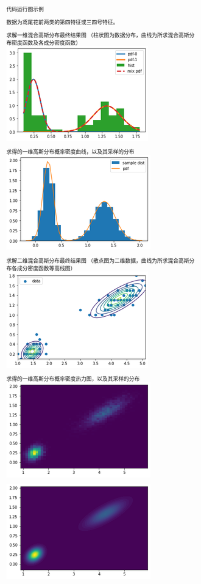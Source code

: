 代码运行图示例

数据为鸢尾花前两类的第四特征或三四号特征。

求解一维混合高斯分布最终结果图
（柱状图为数据分布，曲线为所求混合高斯分布密度函数及各成分密度函数）
![image](pic\train-1d.png)


求得的一维高斯分布概率密度曲线，以及其采样的分布
![image](pic\samp&pdf-1d.png)


求解二维混合高斯分布最终结果图
（散点图为二维数据，曲线为所求混合高斯分布各成分密度函数等高线图）
![image](pic\train-2d.png)


求得的一维高斯分布概率密度热力图，以及其采样的分布
![image](pic\samp-2d.png)

![image](pic\pdf-2d.png)
